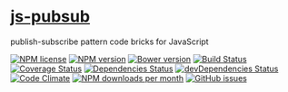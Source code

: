 [js-pubsub](http://aureooms.github.io/js-pubsub)
==

publish-subscribe pattern code bricks for JavaScript

[![NPM license](http://img.shields.io/npm/l/aureooms-js-pubsub.svg?style=flat)](https://raw.githubusercontent.com/aureooms/js-pubsub/master/LICENSE)
[![NPM version](http://img.shields.io/npm/v/aureooms-js-pubsub.svg?style=flat)](https://www.npmjs.org/package/aureooms-js-pubsub)
[![Bower version](http://img.shields.io/bower/v/aureooms-js-pubsub.svg?style=flat)](http://bower.io/search/?q=aureooms-js-pubsub)
[![Build Status](http://img.shields.io/travis/aureooms/js-pubsub.svg?style=flat)](https://travis-ci.org/aureooms/js-pubsub)
[![Coverage Status](http://img.shields.io/coveralls/aureooms/js-pubsub.svg?style=flat)](https://coveralls.io/r/aureooms/js-pubsub)
[![Dependencies Status](http://img.shields.io/david/aureooms/js-pubsub.svg?style=flat)](https://david-dm.org/aureooms/js-pubsub#info=dependencies)
[![devDependencies Status](http://img.shields.io/david/dev/aureooms/js-pubsub.svg?style=flat)](https://david-dm.org/aureooms/js-pubsub#info=devDependencies)
[![Code Climate](http://img.shields.io/codeclimate/github/aureooms/js-pubsub.svg?style=flat)](https://codeclimate.com/github/aureooms/js-pubsub)
[![NPM downloads per month](http://img.shields.io/npm/dm/aureooms-js-pubsub.svg?style=flat)](https://www.npmjs.org/package/aureooms-js-pubsub)
[![GitHub issues](http://img.shields.io/github/issues/aureooms/js-pubsub.svg?style=flat)](https://github.com/aureooms/js-pubsub/issues)
